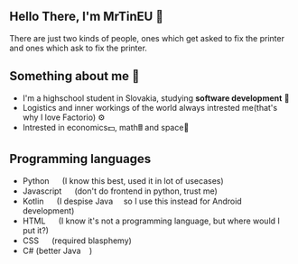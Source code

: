 ## Hello There, I'm MrTinEU 👋
There are just two kinds of people, ones which get asked to fix the printer and ones which ask to fix the printer.
## Something about me 📃
- I'm a highschool student in Slovakia, studying **software development** 📘
- Logistics and inner workings of the world always intrested me(that's why I love Factorio) ⚙️
- Intrested in economics💵, math🖩 and space🚀
## Programming languages
- Python <img src = 'https://github.com/MarikIshtar007/MarikIshtar007/blob/master/images/python2.png' height='15'/> (I know this best, used it in lot of usecases)
- Javascript <img src = 'https://github.com/MarikIshtar007/MarikIshtar007/blob/master/images/js.svg' width='15'/> (don't do frontend in python, trust me)
- Kotlin <img src = 'https://github.com/MarikIshtar007/MarikIshtar007/blob/master/images/kotlin.svg' width='15'/> (I despise Java<img src='https://github.com/MarikIshtar007/MarikIshtar007/blob/master/images/java.svg' width='15'/> so I use this instead for Android development)
- HTML <img src = 'https://github.com/MarikIshtar007/MarikIshtar007/blob/master/images/html.svg' width='15'/> (I know it's not a programming language, but where would I put it?)
- CSS  <img src = 'https://github.com/MarikIshtar007/MarikIshtar007/blob/master/images/css.svg' width='15'/> (required blasphemy)
- C# <img src = ""/>(better Java<img src='https://github.com/MarikIshtar007/MarikIshtar007/blob/master/images/java.svg' width='15'/>)


